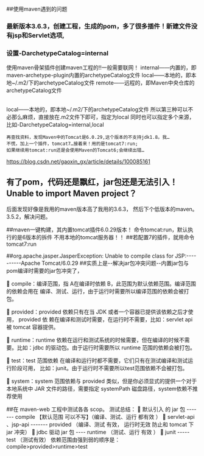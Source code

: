 ##使用maven遇到的问题


### 最新版本3.6.3，创建工程，生成的pom，多了很多插件！新建文件没有jsp和Servlet选项,

### 设置-DarchetypeCatalog=internal
使用maven骨架插件创建maven工程的!!一般需要联网！
internal——内置的，即maven-archetype-plugin内置的archetypeCatalog文件
local——本地的，即本地~/.m2/下的archetypeCatalog文件
remote——远程的，即Maven中央仓库的archetypeCatalog文件
##
local——本地的，即本地~/.m2/下的archetypeCatalog文件
所以第三种可以不必那么麻烦，直接放在.m2文件下即可，指定为local
同时也可以指定多个来源，比如-DarchetypeCatalog=internal,local 


    再查找资料，发现Maven中的Tomcat是6.0.29,这个版本的不支持jdk1.8。我…
    不慌，加上一个插件，tomcat7…接着来！用的是tomcat7:run;
    如果继续用tomcat:run还是会使用Maven的Tomcat6;会继续出错…
https://blog.csdn.net/gaoxin_gx/article/details/100085161


## 有了pom，代码还是飘红，jar包还是无法引入！Unable to import Maven project？

后面发现好像是我用的maven版本高了我用的3.6.3，
然后下个低版本的maven。3.5.2，解决问题。


##maven一键构建，其内置tomcat插件6.0.29版本！  命令tomcat:run，默认执行的是6版本的拆件
不用本地的tomcat服务器！！
##若配置7的插件，就用命令tomcat7:run


##org.apache.jasper.JasperException: Unable to compile class for JSP:----------Apache Tomcat/6.0.29
##实质上是--解决jar包冲突问题--内置jar包与pom编译时需要的jar包冲突了，

 compile：编译范围，指 A在编译时依赖 B，此范围为默认依赖范围。编译范围的依赖会用在 编译、测试、运行，由于运行时需要所以编译范围的依赖会被打包。 
 
 provided：provided 依赖只有在当 JDK 或者一个容器已提供该依赖之后才使用， provided 依 赖在编译和测试时需要，在运行时不需要，比如：servlet api 被 tomcat 容器提供。 
 
 runtime：runtime 依赖在运行和测试系统的时候需要，但在编译的时候不需要。比如：jdbc 的驱动包。由于运行时需要所以 runtime 范围的依赖会被打包。 
 
 test：test 范围依赖 在编译和运行时都不需要，它们只有在测试编译和测试运行阶段可用， 比如：junit。由于运行时不需要所以test范围依赖不会被打包。      

 system：system 范围依赖与 provided 类似，但是你必须显式的提供一个对于本地系统中 JAR 文件的路径，需要指定 systemPath 磁盘路径，system依赖不推荐使用


##在 maven-web 工程中测试各各 scop。 
测试总结： 
     默认引入 的 jar 包 ------- compile 【默认范围 可以不写】（编译、测试、运行 都有效 ） 
     servlet-api 、jsp-api ------- provided （编译、测试 有效， 运行时无效 防止和 tomcat 下 jar 冲突）
     jdbc 驱动 jar 包 ---- runtime （测试、运行 有效 ） 
     junit ----- test （测试有效） 依赖范围由强到弱的顺序是：compile>provided>runtime>test 
    
    
    
    
    
    
    
    
    
    
    